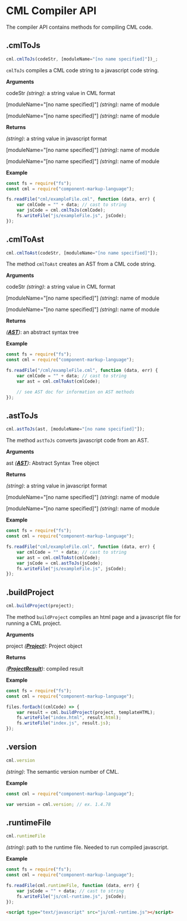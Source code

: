 # CML Compiler API

The compiler API contains methods for compiling CML code.

## .cmlToJs

``` javascript
cml.cmlToJs(codeStr, [moduleName="[no name specified]"])_;
```

`cmlToJs` compiles a CML code string to a javascript code string.

**Arguments**

codeStr _(string)_: a string value in CML format

[moduleName="[no name specified]"] _(string)_: name of module

[moduleName="[no name specified]"] _(string)_: name of module


**Returns**

_(string)_: a string value in javascript format

[moduleName="[no name specified]"] _(string)_: name of module

[moduleName="[no name specified]"] _(string)_: name of module

**Example**

``` javascript
const fs = require("fs");
const cml = require("component-markup-language");

fs.readFile("cml/exampleFile.cml", function (data, err) {
    var cmlCode = "" + data; // cast to string
    var jsCode = cml.cmlToJs(cmlCode);
    fs.writeFile("js/exampleFile.js", jsCode);
});
```
## .cmlToAst
``` javascript
cml.cmlToAst(codeStr, [moduleName="[no name specified]"]);
```

The method `cmlToAst` creates an AST from a CML code string.

**Arguments**

codeStr _(string)_: a string value in CML format

[moduleName="[no name specified]"] _(string)_: name of module

[moduleName="[no name specified]"] _(string)_: name of module

**Returns**

*(__[AST](/nocturnio/component-markup-language/blob/master/doc/compiler/AST.md)__)*: an abstract syntax tree

**Example**

``` javascript
const fs = require("fs");
const cml = require("component-markup-language");

fs.readFile("/cml/exampleFile.cml", function (data, err) {
    var cmlCode = "" + data; // cast to string
    var ast = cml.cmlToAst(cmlCode);

    // see AST doc for information on AST methods
});
```

## .astToJs

``` javascript
cml.astToJs(ast, [moduleName="[no name specified]"]);
```

The method `astToJs` converts javascript code from an AST.

**Arguments**

ast *(__[AST](/nocturnio/component-markup-language/blob/master/doc/compiler/AST.md)__)*: Abstract Syntax Tree object

**Returns**

_(string)_: a string value in javascript format

[moduleName="[no name specified]"] _(string)_: name of module

[moduleName="[no name specified]"] _(string)_: name of module

**Example**

``` javascript
const fs = require("fs");
const cml = require("component-markup-language");

fs.readFile("cml/exampleFile.cml", function (data, err) {
    var cmlCode = "" + data; // cast to string
    var ast = cml.cmlToAst(cmlCode);
    var jsCode = cml.astToJs(jsCode);
    fs.writeFile("js/exampleFile.js", jsCode);
});
```

## .buildProject

``` javascript
cml.buildProject(project);
```

The method `buildProject` compiles an html page and a javascript file for running a CML project.

**Arguments**

project *(__[Project](/nocturnio/component-markup-language/blob/master/doc/compiler/Project.md)__)*: Project object

**Returns**

*(__[ProjectResult](/nocturnio/component-markup-language/blob/master/doc/compiler/ProjectResult.md)__)*: compiled result

**Example**

``` javascript
const fs = require("fs");
const cml = require("component-markup-language");

files.forEach((cmlCode) => {
    var result = cml.buildProject(project, templateHTML);
    fs.writeFile("index.html", result.html);
    fs.writeFile("index.js", result.js);
});
```

## .version

``` javascript
cml.version
```

_(string)_: The semantic version number of CML.

**Example**

``` javascript
const cml = require("component-markup-language");

var version = cml.version; // ex. 1.4.78

```

## .runtimeFile

``` javascript
cml.runtimeFile
```

_(string)_: path to the runtime file. Needed to run compiled javascript.

**Example**

``` javascript
const fs = require("fs");
const cml = require("component-markup-language");

fs.readFile(cml.runtimeFile, function (data, err) {
    var jsCode = "" + data; // cast to string
    fs.writeFile("js/cml-runtime.js", jsCode);
});
```

``` html
<script type="text/javascript" src="js/cml-runtime.js"></script>
```
